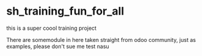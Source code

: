 # sh_training_fun_for_all
this is a super coool training project 

There are somemodule in here taken straight from odoo community, just as examples, please don't sue me
test nasu
